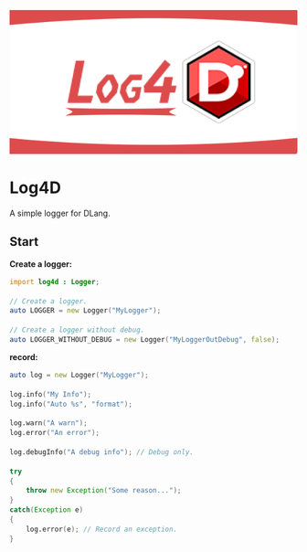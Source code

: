 <div align=center>

![](./img/Log4D.png)

</div>

# Log4D

A simple logger for DLang.

## Start

**Create a logger:**
```d
import log4d : Logger;

// Create a logger.
auto LOGGER = new Logger("MyLogger");

// Create a logger without debug.
auto LOGGER_WITHOUT_DEBUG = new Logger("MyLoggerOutDebug", false);
```


**record:**
```d
auto log = new Logger("MyLogger");

log.info("My Info");
log.info("Auto %s", "format");

log.warn("A warn");
log.error("An error");

log.debugInfo("A debug info"); // Debug only.

try
{
    throw new Exception("Some reason...");
}
catch(Exception e)
{
    log.error(e); // Record an exception.
}
```

